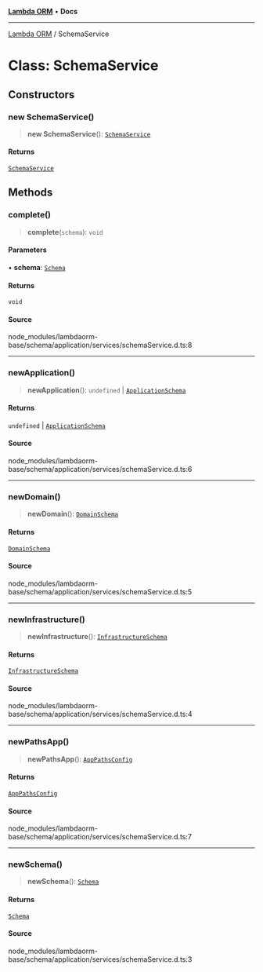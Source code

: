 [**Lambda ORM**](../README.md) • **Docs**

***

[Lambda ORM](../README.md) / SchemaService

# Class: SchemaService

## Constructors

### new SchemaService()

> **new SchemaService**(): [`SchemaService`](SchemaService.md)

#### Returns

[`SchemaService`](SchemaService.md)

## Methods

### complete()

> **complete**(`schema`): `void`

#### Parameters

• **schema**: [`Schema`](../interfaces/Schema.md)

#### Returns

`void`

#### Source

node\_modules/lambdaorm-base/schema/application/services/schemaService.d.ts:8

***

### newApplication()

> **newApplication**(): `undefined` \| [`ApplicationSchema`](../interfaces/ApplicationSchema.md)

#### Returns

`undefined` \| [`ApplicationSchema`](../interfaces/ApplicationSchema.md)

#### Source

node\_modules/lambdaorm-base/schema/application/services/schemaService.d.ts:6

***

### newDomain()

> **newDomain**(): [`DomainSchema`](../interfaces/DomainSchema.md)

#### Returns

[`DomainSchema`](../interfaces/DomainSchema.md)

#### Source

node\_modules/lambdaorm-base/schema/application/services/schemaService.d.ts:5

***

### newInfrastructure()

> **newInfrastructure**(): [`InfrastructureSchema`](../interfaces/InfrastructureSchema.md)

#### Returns

[`InfrastructureSchema`](../interfaces/InfrastructureSchema.md)

#### Source

node\_modules/lambdaorm-base/schema/application/services/schemaService.d.ts:4

***

### newPathsApp()

> **newPathsApp**(): [`AppPathsConfig`](../interfaces/AppPathsConfig.md)

#### Returns

[`AppPathsConfig`](../interfaces/AppPathsConfig.md)

#### Source

node\_modules/lambdaorm-base/schema/application/services/schemaService.d.ts:7

***

### newSchema()

> **newSchema**(): [`Schema`](../interfaces/Schema.md)

#### Returns

[`Schema`](../interfaces/Schema.md)

#### Source

node\_modules/lambdaorm-base/schema/application/services/schemaService.d.ts:3
